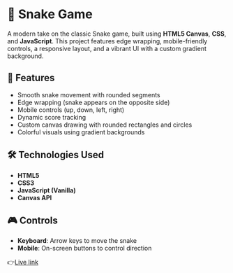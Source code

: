 # 🐍 Snake Game

A modern take on the classic Snake game, built using **HTML5 Canvas**, **CSS**, and **JavaScript**. This project features edge wrapping, mobile-friendly controls, a responsive layout, and a vibrant UI with a custom gradient background.

## 🚀 Features

- Smooth snake movement with rounded segments
- Edge wrapping (snake appears on the opposite side)
- Mobile controls (up, down, left, right)
- Dynamic score tracking
- Custom canvas drawing with rounded rectangles and circles
- Colorful visuals using gradient backgrounds

## 🛠️ Technologies Used

- **HTML5**
- **CSS3**
- **JavaScript (Vanilla)**
- **Canvas API**

## 🎮 Controls

- **Keyboard**: Arrow keys to move the snake  
- **Mobile**: On-screen buttons to control direction

👉[Live link](https://suryassnakegame.netlify.app)
